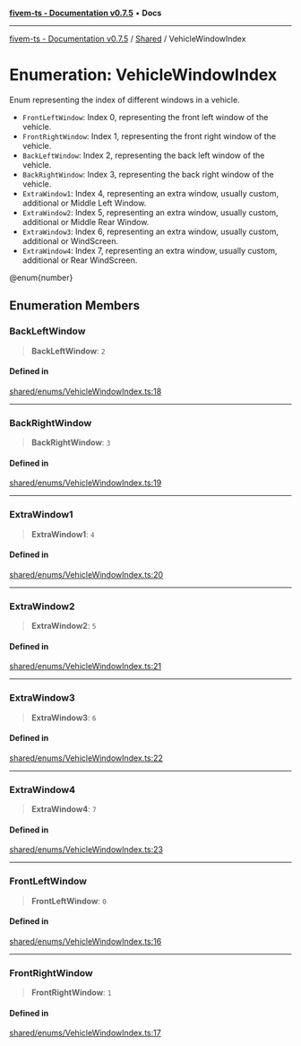 [**fivem-ts - Documentation v0.7.5**](../../../README.md) • **Docs**

***

[fivem-ts - Documentation v0.7.5](../../../README.md) / [Shared](../README.md) / VehicleWindowIndex

# Enumeration: VehicleWindowIndex

Enum representing the index of different windows in a vehicle.

- `FrontLeftWindow`: Index 0, representing the front left window of the vehicle.
- `FrontRightWindow`: Index 1, representing the front right window of the vehicle.
- `BackLeftWindow`: Index 2, representing the back left window of the vehicle.
- `BackRightWindow`: Index 3, representing the back right window of the vehicle.
- `ExtraWindow1`: Index 4, representing an extra window, usually custom, additional or Middle Left Window.
- `ExtraWindow2`: Index 5, representing an extra window, usually custom, additional or Middle Rear Window.
- `ExtraWindow3`: Index 6, representing an extra window, usually custom, additional or WindScreen.
- `ExtraWindow4`: Index 7, representing an extra window, usually custom, additional or Rear WindScreen.

@enum{number}

## Enumeration Members

### BackLeftWindow

> **BackLeftWindow**: `2`

#### Defined in

[shared/enums/VehicleWindowIndex.ts:18](https://github.com/Purpose-Dev/fivem-ts/blob/main/src/shared/enums/VehicleWindowIndex.ts#L18)

***

### BackRightWindow

> **BackRightWindow**: `3`

#### Defined in

[shared/enums/VehicleWindowIndex.ts:19](https://github.com/Purpose-Dev/fivem-ts/blob/main/src/shared/enums/VehicleWindowIndex.ts#L19)

***

### ExtraWindow1

> **ExtraWindow1**: `4`

#### Defined in

[shared/enums/VehicleWindowIndex.ts:20](https://github.com/Purpose-Dev/fivem-ts/blob/main/src/shared/enums/VehicleWindowIndex.ts#L20)

***

### ExtraWindow2

> **ExtraWindow2**: `5`

#### Defined in

[shared/enums/VehicleWindowIndex.ts:21](https://github.com/Purpose-Dev/fivem-ts/blob/main/src/shared/enums/VehicleWindowIndex.ts#L21)

***

### ExtraWindow3

> **ExtraWindow3**: `6`

#### Defined in

[shared/enums/VehicleWindowIndex.ts:22](https://github.com/Purpose-Dev/fivem-ts/blob/main/src/shared/enums/VehicleWindowIndex.ts#L22)

***

### ExtraWindow4

> **ExtraWindow4**: `7`

#### Defined in

[shared/enums/VehicleWindowIndex.ts:23](https://github.com/Purpose-Dev/fivem-ts/blob/main/src/shared/enums/VehicleWindowIndex.ts#L23)

***

### FrontLeftWindow

> **FrontLeftWindow**: `0`

#### Defined in

[shared/enums/VehicleWindowIndex.ts:16](https://github.com/Purpose-Dev/fivem-ts/blob/main/src/shared/enums/VehicleWindowIndex.ts#L16)

***

### FrontRightWindow

> **FrontRightWindow**: `1`

#### Defined in

[shared/enums/VehicleWindowIndex.ts:17](https://github.com/Purpose-Dev/fivem-ts/blob/main/src/shared/enums/VehicleWindowIndex.ts#L17)
